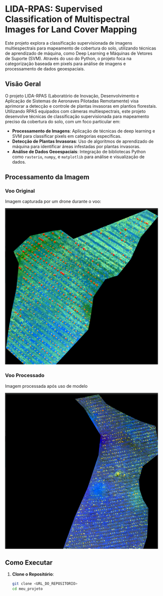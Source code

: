 # LIDA-RPAS: Supervised Classification of Multispectral Images for Land Cover Mapping

Este projeto explora a classificação supervisionada de imagens multiespectrais para mapeamento de cobertura do solo, utilizando técnicas de aprendizado de máquina, como Deep Learning e Máquinas de Vetores de Suporte (SVM). Através do uso do Python, o projeto foca na categorização baseada em pixels para análise de imagens e processamento de dados geoespaciais.

## Visão Geral

O projeto LIDA-RPAS (Laboratório de Inovação, Desenvolvimento e Aplicação de Sistemas de Aeronaves Pilotadas Remotamente) visa aprimorar a detecção e controle de plantas invasoras em plantios florestais. Utilizando RPAS equipados com câmeras multiespectrais, este projeto desenvolve técnicas de classificação supervisionada para mapeamento preciso da cobertura do solo, com um foco particular em:

- **Processamento de Imagens**: Aplicação de técnicas de deep learning e SVM para classificar pixels em categorias específicas.
- **Detecção de Plantas Invasoras**: Uso de algoritmos de aprendizado de máquina para identificar áreas infestadas por plantas invasoras.
- **Análise de Dados Geoespaciais**: Integração de bibliotecas Python como `rasterio`, `numpy`, e `matplotlib` para análise e visualização de dados.

## Processamento da Imagem

### Voo Original
Imagem capturada por um drone durante o voo:

![Voo Original](https://github.com/patricia-helen/lida-rpas/blob/main/Voo_01.png)

### Voo Processado
Imagem processada após uso de modelo

![Voo Processado](https://github.com/patricia-helen/lida-rpas/blob/main/Voo_02.png)

## Como Executar

1. **Clone o Repositório**:
   ```bash
   git clone <URL_DO_REPOSITORIO>
   cd meu_projeto

